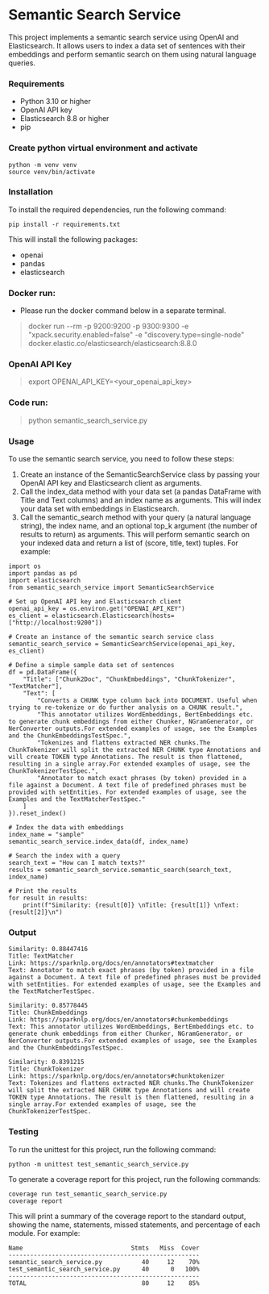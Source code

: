 
# Semantic Search Service
This project implements a semantic search service using OpenAI and Elasticsearch. It allows users to index a data set of sentences with their embeddings and perform semantic search on them using natural language queries.

### Requirements
* Python 3.10 or higher
* OpenAI API key
* Elasticsearch 8.8 or higher
* pip

### Create python virtual environment and activate
```
python -m venv venv
source venv/bin/activate
```

### Installation
To install the required dependencies, run the following command:

`pip install -r requirements.txt`

This will install the following packages:

* openai
* pandas
* elasticsearch


### Docker run:
- Please run the docker command below in a separate terminal.
>docker run --rm -p 9200:9200 -p 9300:9300 -e "xpack.security.enabled=false" -e "discovery.type=single-node" docker.elastic.co/elasticsearch/elasticsearch:8.8.0

### OpenAI API Key
>export OPENAI_API_KEY=<your_openai_api_key>

### Code run:
>python semantic_search_service.py

### Usage
To use the semantic search service, you need to follow these steps:

1. Create an instance of the SemanticSearchService class by passing your OpenAI API key and Elasticsearch client as arguments.
2. Call the index_data method with your data set (a pandas DataFrame with Title and Text columns) and an index name as arguments. This will index your data set with embeddings in Elasticsearch.
3. Call the semantic_search method with your query (a natural language string), the index name, and an optional top_k argument (the number of results to return) as arguments. This will perform semantic search on your indexed data and return a list of (score, title, text) tuples.
For example:

```
import os
import pandas as pd
import elasticsearch
from semantic_search_service import SemanticSearchService

# Set up OpenAI API key and Elasticsearch client
openai_api_key = os.environ.get("OPENAI_API_KEY")
es_client = elasticsearch.Elasticsearch(hosts=["http://localhost:9200"])

# Create an instance of the semantic search service class
semantic_search_service = SemanticSearchService(openai_api_key, es_client)

# Define a simple sample data set of sentences
df = pd.DataFrame({
    "Title": ["Chunk2Doc", "ChunkEmbeddings", "ChunkTokenizer", "TextMatcher"],
    "Text": [
        "Converts a CHUNK type column back into DOCUMENT. Useful when trying to re-tokenize or do further analysis on a CHUNK result.",
        "This annotator utilizes WordEmbeddings, BertEmbeddings etc. to generate chunk embeddings from either Chunker, NGramGenerator, or NerConverter outputs.For extended examples of usage, see the Examples and the ChunkEmbeddingsTestSpec.",
        "Tokenizes and flattens extracted NER chunks.The ChunkTokenizer will split the extracted NER CHUNK type Annotations and will create TOKEN type Annotations. The result is then flattened, resulting in a single array.For extended examples of usage, see the ChunkTokenizerTestSpec.",
        "Annotator to match exact phrases (by token) provided in a file against a Document. A text file of predefined phrases must be provided with setEntities. For extended examples of usage, see the Examples and the TextMatcherTestSpec."
    ]
}).reset_index()

# Index the data with embeddings
index_name = "sample"
semantic_search_service.index_data(df, index_name)

# Search the index with a query
search_text = "How can I match texts?"
results = semantic_search_service.semantic_search(search_text, index_name)

# Print the results
for result in results:
    print(f"Similarity: {result[0]} \nTitle: {result[1]} \nText: {result[2]}\n")
```

### Output
```
Similarity: 0.88447416 
Title: TextMatcher 
Link: https://sparknlp.org/docs/en/annotators#textmatcher 
Text: Annotator to match exact phrases (by token) provided in a file against a Document. A text file of predefined phrases must be provided with setEntities. For extended examples of usage, see the Examples and the TextMatcherTestSpec.

Similarity: 0.85778445 
Title: ChunkEmbeddings 
Link: https://sparknlp.org/docs/en/annotators#chunkembeddings 
Text: This annotator utilizes WordEmbeddings, BertEmbeddings etc. to generate chunk embeddings from either Chunker, NGramGenerator, or NerConverter outputs.For extended examples of usage, see the Examples and the ChunkEmbeddingsTestSpec.

Similarity: 0.8391215 
Title: ChunkTokenizer 
Link: https://sparknlp.org/docs/en/annotators#chunktokenizer 
Text: Tokenizes and flattens extracted NER chunks.The ChunkTokenizer will split the extracted NER CHUNK type Annotations and will create TOKEN type Annotations. The result is then flattened, resulting in a single array.For extended examples of usage, see the ChunkTokenizerTestSpec.
```

### Testing
To run the unittest for this project, run the following command:

`python -m unittest test_semantic_search_service.py`

To generate a coverage report for this project, run the following commands:

```
coverage run test_semantic_search_service.py
coverage report
```

This will print a summary of the coverage report to the standard output, showing the name, statements, missed statements, and percentage of each module. For example:
```
Name                              Stmts   Miss  Cover
-----------------------------------------------------
semantic_search_service.py           40     12    70%
test_semantic_search_service.py      40      0   100%
-----------------------------------------------------
TOTAL                                80     12    85%
```
